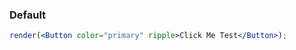 ### Default

<!--start-code-->

```jsx
render(<Button color="primary" ripple>Click Me Test</Button>);
```

<!--end-code-->
